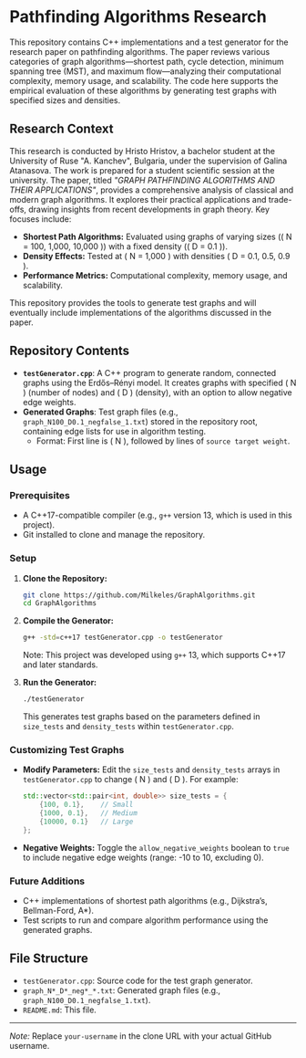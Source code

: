 # Pathfinding Algorithms Research

This repository contains C++ implementations and a test generator for the research paper on pathfinding algorithms. The paper reviews various categories of graph algorithms—shortest path, cycle detection, minimum spanning tree (MST), and maximum flow—analyzing their computational complexity, memory usage, and scalability. The code here supports the empirical evaluation of these algorithms by generating test graphs with specified sizes and densities.

## Research Context

This research is conducted by Hristo Hristov, a bachelor student at the University of Ruse "A. Kanchev", Bulgaria, under the supervision of Galina Atanasova. The work is prepared for a student scientific session at the university. The paper, titled *"GRAPH PATHFINDING ALGORITHMS AND THEIR APPLICATIONS"*, provides a comprehensive analysis of classical and modern graph algorithms. It explores their practical applications and trade-offs, drawing insights from recent developments in graph theory. Key focuses include:

- **Shortest Path Algorithms:** Evaluated using graphs of varying sizes (\( N = 100, 1,000, 10,000 \)) with a fixed density (\( D = 0.1 \)).
- **Density Effects:** Tested at \( N = 1,000 \) with densities \( D = 0.1, 0.5, 0.9 \).
- **Performance Metrics:** Computational complexity, memory usage, and scalability.

This repository provides the tools to generate test graphs and will eventually include implementations of the algorithms discussed in the paper.

## Repository Contents

- **`testGenerator.cpp`**: A C++ program to generate random, connected graphs using the Erdős–Rényi model. It creates graphs with specified \( N \) (number of nodes) and \( D \) (density), with an option to allow negative edge weights.
- **Generated Graphs**: Test graph files (e.g., `graph_N100_D0.1_negfalse_1.txt`) stored in the repository root, containing edge lists for use in algorithm testing.
  - Format: First line is \( N \), followed by lines of `source target weight`.

## Usage

### Prerequisites

- A C++17-compatible compiler (e.g., `g++` version 13, which is used in this project).
- Git installed to clone and manage the repository.

### Setup

1. **Clone the Repository:**

   ```bash
   git clone https://github.com/Milkeles/GraphAlgorithms.git
   cd GraphAlgorithms
   ```

2. **Compile the Generator:**

   ```bash
   g++ -std=c++17 testGenerator.cpp -o testGenerator
   ```

   Note: This project was developed using `g++` 13, which supports C++17 and later standards.

3. **Run the Generator:**

   ```bash
   ./testGenerator
   ```

   This generates test graphs based on the parameters defined in `size_tests` and `density_tests` within `testGenerator.cpp`.

### Customizing Test Graphs

- **Modify Parameters:** Edit the `size_tests` and `density_tests` arrays in `testGenerator.cpp` to change \( N \) and \( D \). For example:

  ```cpp
  std::vector<std::pair<int, double>> size_tests = {
      {100, 0.1},    // Small
      {1000, 0.1},   // Medium
      {10000, 0.1}   // Large
  };
  ```
- **Negative Weights:** Toggle the `allow_negative_weights` boolean to `true` to include negative edge weights (range: -10 to 10, excluding 0).

### Future Additions

- C++ implementations of shortest path algorithms (e.g., Dijkstra’s, Bellman-Ford, A*).
- Test scripts to run and compare algorithm performance using the generated graphs.

## File Structure

- `testGenerator.cpp`: Source code for the test graph generator.
- `graph_N*_D*_neg*_*.txt`: Generated graph files (e.g., `graph_N100_D0.1_negfalse_1.txt`).
- `README.md`: This file.

---

*Note:* Replace `your-username` in the clone URL with your actual GitHub username.